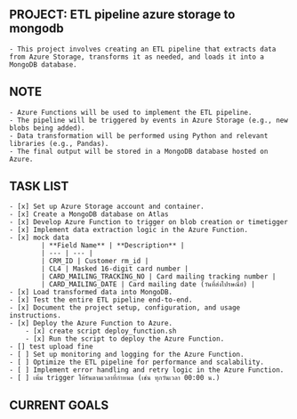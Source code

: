 ## PROJECT: ETL pipeline azure storage to mongodb
    - This project involves creating an ETL pipeline that extracts data from Azure Storage, transforms it as needed, and loads it into a MongoDB database.

## NOTE 
    - Azure Functions will be used to implement the ETL pipeline.
    - The pipeline will be triggered by events in Azure Storage (e.g., new blobs being added).
    - Data transformation will be performed using Python and relevant libraries (e.g., Pandas).
    - The final output will be stored in a MongoDB database hosted on Azure.

## TASK LIST 
    - [x] Set up Azure Storage account and container.
    - [x] Create a MongoDB database on Atlas
    - [x] Develop Azure Function to trigger on blob creation or timetigger
    - [x] Implement data extraction logic in the Azure Function.
    - [x] mock data
            | **Field Name** | **Description** |
            | --- | --- |
            | CRM_ID | Customer rm_id |
            | CL4 | Masked 16-digit card number |
            | CARD_MAILING_TRACKING_NO | Card mailing tracking number |
            | CARD_MAILING_DATE | Card mailing date (วันที่ส่งไปรษณีย์) |
    - [x] Load transformed data into MongoDB.
    - [x] Test the entire ETL pipeline end-to-end.
    - [x] Document the project setup, configuration, and usage instructions.
    - [x] Deploy the Azure Function to Azure.
        - [x] create script deploy_function.sh
        - [x] Run the script to deploy the Azure Function.
    - [] test upload fine
    - [ ] Set up monitoring and logging for the Azure Function.
    - [ ] Optimize the ETL pipeline for performance and scalability.
    - [ ] Implement error handling and retry logic in the Azure Function.
    - [ ] เพิ่ม trigger ให้รันตามเวลาที่กำหนด (เช่น ทุกวันเวลา 00:00 น.)

## CURRENT GOALS
